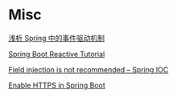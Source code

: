 # Misc

[浅析 Spring 中的事件驱动机制](https://blog.nekolr.com/2017/07/07/%E6%B7%B1%E5%85%A5Shiro%E7%AC%AC%E5%85%AD%E7%AB%A0%EF%BC%88Web%E9%9B%86%E6%88%90%EF%BC%89/)

[Spring Boot Reactive Tutorial](https://dzone.com/articles/spring-boot-reactive-tutorial)

[Field injection is not recommended – Spring IOC](https://blog.marcnuri.com/field-injection-is-not-recommended/)

[Enable HTTPS in Spring Boot](https://drissamri.be/blog/java/enable-https-in-spring-boot/)

